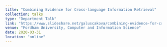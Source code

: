 ```yaml
---
title: "Combining Evidence for Cross-language Information Retrieval"
collection: talks
type: "Department Talk"
link: "https://www.slideshare.net/galuscakova/combining-evidence-for-crosslanguage-information-retrieval"
venue: "Fordham University, Computer and Information Science"
date: 2020-03-31
location: "online"
---
```

